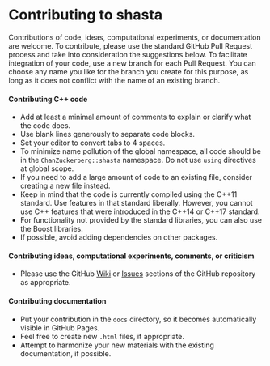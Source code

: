 # Contributing to shasta

Contributions of code, ideas, computational experiments,
or documentation are welcome. 
To contribute, please use the standard GitHub Pull Request process
and take into consideration the suggestions below.
To facilitate integration of your code,
use a new branch for each Pull Request.
You can choose any name you like for the branch you create for this purpose,
as long as it does not conflict with the name of an existing branch.



#### Contributing C++ code

* Add at least a minimal amount
of comments to explain or clarify what the code does. 
* Use blank lines generously to separate code blocks.
* Set your editor to convert tabs to 4 spaces.
* To minimize name pollution of the global namespace,
all code should be in the `ChanZuckerberg::shasta` namespace.
Do not use `using` directives at global scope.
* If you need to add a large amount of code to an existing
file, consider creating a new file instead.
* Keep in mind that the code is currently compiled
using the C++11 standard. Use features in that standard
liberally. However, you cannot use C++ features
that were introduced in the C++14 or C++17 standard.
* For functionality not provided
by the standard libraries, you can also use the Boost libraries.
* If possible, avoid adding dependencies on other packages.



#### Contributing ideas, computational experiments, comments, or criticism
* Please use the GitHub 
[Wiki](https://github.com/chanzuckerberg/shasta/wiki)
or 
[Issues](https://github.com/chanzuckerberg/shasta/issues)
sections of the GitHub repository as appropriate.



#### Contributing documentation

* Put your contribution in the `docs`
directory, so it becomes automatically visible in GitHub Pages.
* Feel free to create new `.html` files, if appropriate.
* Attempt to harmonize your new materials with the existing
documentation, if possible.

